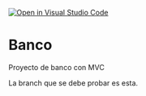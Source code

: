 [![Open in Visual Studio Code](https://classroom.github.com/assets/open-in-vscode-f059dc9a6f8d3a56e377f745f24479a46679e63a5d9fe6f495e02850cd0d8118.svg)](https://classroom.github.com/online_ide?assignment_repo_id=6171383&assignment_repo_type=AssignmentRepo)
# Banco
 Proyecto de banco con MVC

La branch que se debe probar es esta.
